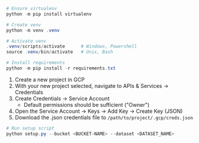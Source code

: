 ```powershell
# Ensure virtualenv
python -m pip install virtualenv

# Create venv
python -m venv .venv

# Activate venv
.venv/scripts/activate      # Windows, Powershell
source .venv/bin/activate   # Unix, Bash

# Install requirements
python -m pip install -r requirements.txt
```

1. Create a new project in GCP
2. With your new project selected, navigate to APIs & Services -> Credentials
3. Create Credentials -> Service Account
    - Default permissions should be sufficient ("Owner")
4. Open the Service Account -> Keys -> Add Key -> Create Key (JSON)
5. Download the .json credentials file to `/path/to/project/.gcp/creds.json`

```powershell
# Run setup script
python setup.py --bucket <BUCKET-NAME> --dataset <DATASET_NAME>
```
